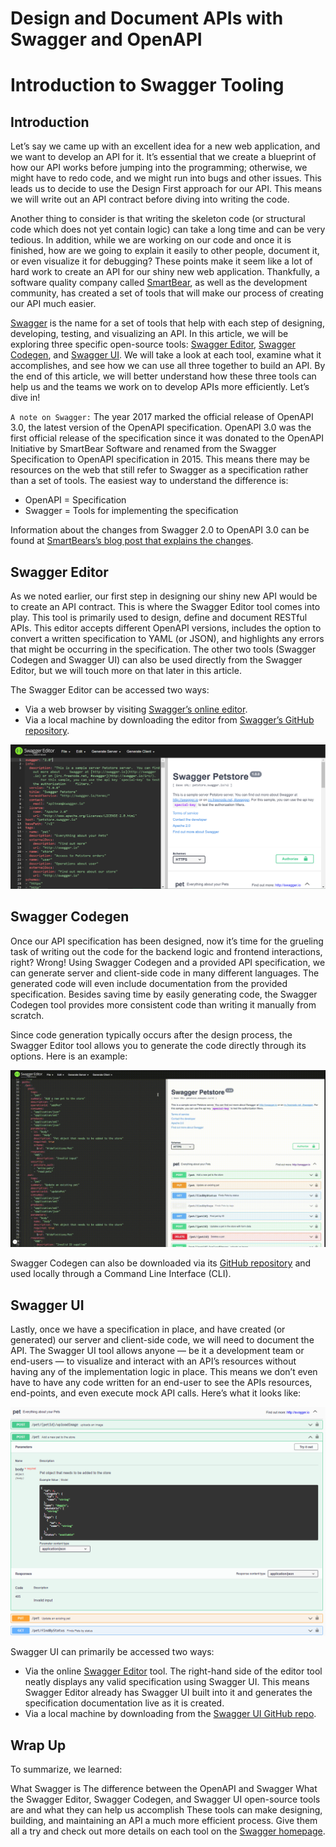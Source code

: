 # Design and Document APIs with Swagger and OpenAPI
# Introduction to Swagger Tooling

## Introduction
Let’s say we came up with an excellent idea for a new web application, and we want to develop an API for it. It’s essential that we create a blueprint of how our API works before jumping into the programming; otherwise, we might have to redo code, and we might run into bugs and other issues. This leads us to decide to use the Design First approach for our API. This means we will write out an API contract before diving into writing the code.

Another thing to consider is that writing the skeleton code (or structural code which does not yet contain logic) can take a long time and can be very tedious. In addition, while we are working on our code and once it is finished, how are we going to explain it easily to other people, document it, or even visualize it for debugging? These points make it seem like a lot of hard work to create an API for our shiny new web application. Thankfully, a software quality company called [SmartBear](https://smartbear.com/), as well as the development community, has created a set of tools that will make our process of creating our API much easier.

[Swagger](https://swagger.io/tools/) is the name for a set of tools that help with each step of designing, developing, testing, and visualizing an API. In this article, we will be exploring three specific open-source tools: [Swagger Editor](https://swagger.io/tools/swagger-editor/), [Swagger Codegen](https://swagger.io/tools/swagger-codegen/), and [Swagger UI](https://swagger.io/tools/swagger-ui/). We will take a look at each tool, examine what it accomplishes, and see how we can use all three together to build an API. By the end of this article, we will better understand how these three tools can help us and the teams we work on to develop APIs more efficiently. Let’s dive in!

`A note on Swagger:`
The year 2017 marked the official release of OpenAPI 3.0, the latest version of the OpenAPI specification. OpenAPI 3.0 was the first official release of the specification since it was donated to the OpenAPI Initiative by SmartBear Software and renamed from the Swagger Specification to OpenAPI specification in 2015. This means there may be resources on the web that still refer to Swagger as a specification rather than a set of tools. The easiest way to understand the difference is:
* OpenAPI = Specification
* Swagger = Tools for implementing the specification

Information about the changes from Swagger 2.0 to OpenAPI 3.0 can be found at [SmartBears’s blog post that explains the changes](https://swagger.io/blog/api-strategy/difference-between-swagger-and-openapi/).

## Swagger Editor
As we noted earlier, our first step in designing our shiny new API would be to create an API contract. This is where the Swagger Editor tool comes into play. This tool is primarily used to design, define and document RESTful APIs. This editor accepts different OpenAPI versions, includes the option to convert a written specification to YAML (or JSON), and highlights any errors that might be occurring in the specification. The other two tools (Swagger Codegen and Swagger UI) can also be used directly from the Swagger Editor, but we will touch more on that later in this article.

The Swagger Editor can be accessed two ways:
* Via a web browser by visiting [Swagger’s online editor](https://editor.swagger.io/).
* Via a local machine by downloading the editor from [Swagger’s GitHub repository](https://github.com/swagger-api/swagger-editor).

![](./img/image.png)

## Swagger Codegen
Once our API specification has been designed, now it’s time for the grueling task of writing out the code for the backend logic and frontend interactions, right? Wrong! Using Swagger Codegen and a provided API specification, we can generate server and client-side code in many different languages. The generated code will even include documentation from the provided specification. Besides saving time by easily generating code, the Swagger Codegen tool provides more consistent code than writing it manually from scratch.

Since code generation typically occurs after the design process, the Swagger Editor tool allows you to generate the code directly through its options. Here is an example:

![](./img/Swagger-editorl.gif)

Swagger Codegen can also be downloaded via its [GitHub repository](https://github.com/swagger-api/swagger-codegen) and used locally through a Command Line Interface (CLI).

## Swagger UI
Lastly, once we have a specification in place, and have created (or generated) our server and client-side code, we will need to document the API. The Swagger UI tool allows anyone — be it a development team or end-users — to visualize and interact with an API’s resources without having any of the implementation logic in place. This means we don’t even have to have any code written for an end-user to see the APIs resources, end-points, and even execute mock API calls. Here’s what it looks like:

![](./img/image2.png)

Swagger UI can primarily be accessed two ways:
* Via the online [Swagger Editor](https://editor.swagger.io/) tool. The right-hand side of the editor tool neatly displays any valid specification using Swagger UI. This means Swagger Editor already has Swagger UI built into it and generates the specification documentation live as it is created.
* Via a local machine by downloading from the [Swagger UI GitHub repo](https://github.com/swagger-api/swagger-ui).

## Wrap Up
To summarize, we learned:

What Swagger is
The difference between the OpenAPI and Swagger
What the Swagger Editor, Swagger Codegen, and Swagger UI open-source tools are and what they can help us accomplish
These tools can make designing, building, and maintaining an API a much more efficient process. Give them all a try and check out more details on each tool on the [Swagger homepage](https://swagger.io/tools/).
